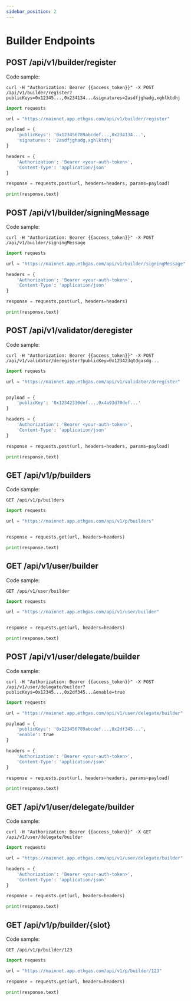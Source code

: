 ```yaml
---
sidebar_position: 2
---
```


# Builder Endpoints

## POST /api/v1/builder/register

Code sample:

```http
curl -H "Authorization: Bearer {{access_token}}" -X POST /api/v1/builder/register?publicKeys=0x12345...,0x234134...&signatures=2asdfjghadg,xghlktdhj
```

```python
import requests

url = "https://mainnet.app.ethgas.com/api/v1/builder/register"

payload = {
    'publicKeys': '0x123456789abcdef...,0x234134...',
    'signatures': '2asdfjghadg,xghlktdhj'
}

headers = {
    'Authorization': 'Bearer <your-auth-token>',
    'Content-Type': 'application/json'
}

response = requests.post(url, headers=headers, params=payload)

print(response.text)
```

## POST /api/v1/builder/signingMessage

Code sample:

```http
curl -H "Authorization: Bearer {{access_token}}" -X POST /api/v1/builder/signingMessage
```

```python
import requests

url = "https://mainnet.app.ethgas.com/api/v1/builder/signingMessage"

headers = {
    'Authorization': 'Bearer <your-auth-token>',
    'Content-Type': 'application/json'
}

response = requests.post(url, headers=headers)

print(response.text)
```

## POST /api/v1/validator/deregister

Code sample:

```http
curl -H "Authorization: Bearer {{access_token}}" -X POST /api/v1/validator/deregister?publicKey=0x123423qtdgasdg...
```

```python
import requests

url = "https://mainnet.app.ethgas.com/api/v1/validator/deregister"


payload = {
    'publicKey': '0x12342330def...,0x4a93d70def...'
}

headers = {
    'Authorization': 'Bearer <your-auth-token>',
    'Content-Type': 'application/json'
}

response = requests.post(url, headers=headers, params=payload)

print(response.text)
```

## GET /api/v1/p/builders

Code sample:

```http
GET /api/v1/p/builders
```

```python
import requests

url = "https://mainnet.app.ethgas.com/api/v1/p/builders"


response = requests.get(url, headers=headers)

print(response.text)
```

## GET /api/v1/user/builder

Code sample:

```http
GET /api/v1/user/builder
```

```python
import requests

url = "https://mainnet.app.ethgas.com/api/v1/user/builder"


response = requests.get(url, headers=headers)

print(response.text)
```

## POST /api/v1/user/delegate/builder

Code sample:

```http
curl -H "Authorization: Bearer {{access_token}}" -X POST /api/v1/user/delegate/builder?publicKeys=0x12345...,0x2df345...&enable=true
```

```python
import requests

url = "https://mainnet.app.ethgas.com/api/v1/user/delegate/builder"

payload = {
    'publicKeys': '0x123456789abcdef...,0x2df345...',
    'enable': true
}

headers = {
    'Authorization': 'Bearer <your-auth-token>',
    'Content-Type': 'application/json'
}

response = requests.post(url, headers=headers, params=payload)

print(response.text)
```

## GET /api/v1/user/delegate/builder

Code sample:

```http
curl -H "Authorization: Bearer {{access_token}}" -X GET /api/v1/user/delegate/builder
```

```python
import requests

url = "https://mainnet.app.ethgas.com/api/v1/user/delegate/builder"

headers = {
    'Authorization': 'Bearer <your-auth-token>',
    'Content-Type': 'application/json'
}

response = requests.get(url, headers=headers)

print(response.text)
```

## GET /api/v1/p/builder/\{slot\}

Code sample:

```http
GET /api/v1/p/builder/123
```

```python
import requests

url = "https://mainnet.app.ethgas.com/api/v1/p/builder/123"

response = requests.get(url, headers=headers)

print(response.text)
```

